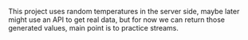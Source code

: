 This project uses random temperatures in the server side, maybe later
might use an API to get real data, but for now we can return those generated 
values, main point is to practice streams.
